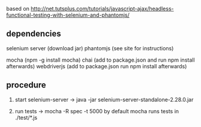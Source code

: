 
based on
http://net.tutsplus.com/tutorials/javascript-ajax/headless-functional-testing-with-selenium-and-phantomjs/

dependencies
------------

selenium server  (download jar)
phantomjs (see site for instructions)

mocha (npm -g install mocha)
chai (add to package.json and run npm install afterwards)
webdriverjs (add to package.json run npm install afterwards)



procedure
---------

1. start selenium-server -> java -jar selenium-server-standalone-2.28.0.jar


2. run tests -> mocha -R spec -t 5000
by default mocha runs tests in ./test/*.js
